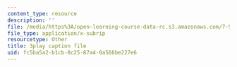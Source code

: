 ```yaml
---
content_type: resource
description: ''
file: /media/https%3A/open-learning-course-data-rc.s3.amazonaws.com/7-91j-foundations-of-computational-and-systems-biology-spring-2014/fc5ba5a2b1cb8c2587a40a566be227e6_d5NMrA2HkG4.srt
file_type: application/x-subrip
resourcetype: Other
title: 3play caption file
uid: fc5ba5a2-b1cb-8c25-87a4-0a566be227e6
---
```

